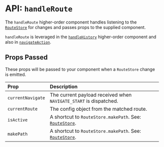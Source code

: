 # API: `handleRoute`

The `handleRoute` higher-order component handles listening to the [`RouteStore`](RouteStore.md) for changes and passes props to the supplied component.

`handleRoute` is leveraged in the [`handleHistory`](handleHistory.md) higher-order component and also in [`navigateAction`](navigateAction.md).

## Props Passed

These props will be passed to your component when a `RouteStore` change is emitted.

| Prop | Description |
|:-----|:------------|
| `currentNavigate` | The current payload received when `NAVIGATE_START` is dispatched. |
| `currentRoute` | The config object from the matched route. |
| `isActive` | A shortcut to `RouteStore.makePath`. See: [`RouteStore`](RouteStore.md). |
| `makePath` | A shortcut to `RouteStore.makePath`. See: [`RouteStore`](RouteStore.md). |
